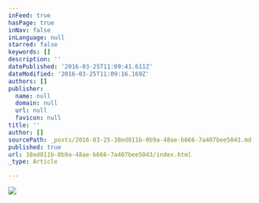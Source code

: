```yaml
---
inFeed: true
hasPage: true
inNav: false
inLanguage: null
starred: false
keywords: []
description: ''
datePublished: '2016-03-25T11:09:41.611Z'
dateModified: '2016-03-25T11:09:16.169Z'
authors: []
publisher:
  name: null
  domain: null
  url: null
  favicon: null
title: ''
author: []
sourcePath: _posts/2016-03-25-38ed811b-0b9a-48ae-b666-7a407bee5043.md
published: true
url: 38ed811b-0b9a-48ae-b666-7a407bee5043/index.html
_type: Article

---
```

![](https://the-grid-user-content.s3-us-west-2.amazonaws.com/5175d824-6b15-4a21-82b6-bf595abbe129.jpg)